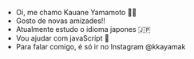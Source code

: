 -  Oi, me chamo Kauane Yamamoto 👩🏽
-  Gosto de novas amizades!!
-  Atualmente estudo o idioma japones 🇯🇵
-  Vou ajudar com javaScript 📱
-  Para falar comigo, é só ir no Instagram @kkayamak
